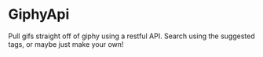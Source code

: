 # GiphyApi
Pull gifs straight off of giphy using a restful API. Search using the suggested tags, or maybe just make your own!
